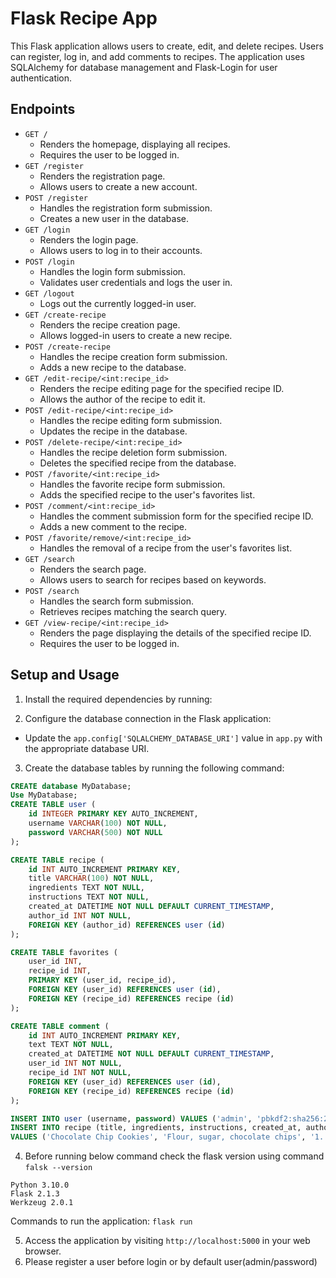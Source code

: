 # Flask Recipe App

This Flask application allows users to create, edit, and delete recipes. Users can register, log in, and add comments to recipes. The application uses SQLAlchemy for database management and Flask-Login for user authentication.

## Endpoints

- `GET /`
    - Renders the homepage, displaying all recipes.
    - Requires the user to be logged in.
- `GET /register`
    - Renders the registration page.
    - Allows users to create a new account.
- `POST /register`
    - Handles the registration form submission.
    - Creates a new user in the database.
- `GET /login`
    - Renders the login page.
    - Allows users to log in to their accounts.
- `POST /login`
    - Handles the login form submission.
    - Validates user credentials and logs the user in.
- `GET /logout`
    - Logs out the currently logged-in user.
- `GET /create-recipe`
    - Renders the recipe creation page.
    - Allows logged-in users to create a new recipe.
- `POST /create-recipe`
    - Handles the recipe creation form submission.
    - Adds a new recipe to the database.
- `GET /edit-recipe/<int:recipe_id>`
    - Renders the recipe editing page for the specified recipe ID.
    - Allows the author of the recipe to edit it.
- `POST /edit-recipe/<int:recipe_id>`
    - Handles the recipe editing form submission.
    - Updates the recipe in the database.
- `POST /delete-recipe/<int:recipe_id>`
    - Handles the recipe deletion form submission.
    - Deletes the specified recipe from the database.
- `POST /favorite/<int:recipe_id>`
    - Handles the favorite recipe form submission.
    - Adds the specified recipe to the user's favorites list.
- `POST /comment/<int:recipe_id>`
    - Handles the comment submission form for the specified recipe ID.
    - Adds a new comment to the recipe.
- `POST /favorite/remove/<int:recipe_id>`
    - Handles the removal of a recipe from the user's favorites list.
- `GET /search`
    - Renders the search page.
    - Allows users to search for recipes based on keywords.
- `POST /search`
    - Handles the search form submission.
    - Retrieves recipes matching the search query.
- `GET /view-recipe/<int:recipe_id>`
    - Renders the page displaying the details of the specified recipe ID.
    - Requires the user to be logged in.

## Setup and Usage

1. Install the required dependencies by running:

2. Configure the database connection in the Flask application:
- Update the `app.config['SQLALCHEMY_DATABASE_URI']` value in `app.py` with the appropriate database URI.

3. Create the database tables by running the following command:

```sql
CREATE database MyDatabase;
Use MyDatabase;
CREATE TABLE user (
    id INTEGER PRIMARY KEY AUTO_INCREMENT,
    username VARCHAR(100) NOT NULL,
    password VARCHAR(500) NOT NULL
);

CREATE TABLE recipe (
    id INT AUTO_INCREMENT PRIMARY KEY,
    title VARCHAR(100) NOT NULL,
    ingredients TEXT NOT NULL,
    instructions TEXT NOT NULL,
    created_at DATETIME NOT NULL DEFAULT CURRENT_TIMESTAMP,
    author_id INT NOT NULL,
    FOREIGN KEY (author_id) REFERENCES user (id)
);

CREATE TABLE favorites (
    user_id INT,
    recipe_id INT,
    PRIMARY KEY (user_id, recipe_id),
    FOREIGN KEY (user_id) REFERENCES user (id),
    FOREIGN KEY (recipe_id) REFERENCES recipe (id)
);

CREATE TABLE comment (
    id INT AUTO_INCREMENT PRIMARY KEY,
    text TEXT NOT NULL,
    created_at DATETIME NOT NULL DEFAULT CURRENT_TIMESTAMP,
    user_id INT NOT NULL,
    recipe_id INT NOT NULL,
    FOREIGN KEY (user_id) REFERENCES user (id),
    FOREIGN KEY (recipe_id) REFERENCES recipe (id)
);

INSERT INTO user (username, password) VALUES ('admin', 'pbkdf2:sha256:260000$gq1B4eInE36bKhE4$42150e96c7ea9edba133fdae47e89547d05b9683ae534534a078fa5aef14ec2a');
INSERT INTO recipe (title, ingredients, instructions, created_at, author_id)
VALUES ('Chocolate Chip Cookies', 'Flour, sugar, chocolate chips', '1. Preheat oven to 350°F. 2. Mix ingredients...', NOW(), 1);
```
4. Before running below command check the flask version using command ``falsk --version``
```agsl
Python 3.10.0
Flask 2.1.3
Werkzeug 2.0.1
```
Commands to run the application:
    ``flask run``

5. Access the application by visiting `http://localhost:5000` in your web browser.
6. Please register a user before login or by default user(admin/password)

